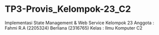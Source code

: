 # TP3-Provis_Kelompok-23_C2
Implementasi State Management & Web Service
Kelompok 23
Anggota : Fahmi R.A (2205324)            Berliana (2316765)
Kelas : Ilmu Komputer C2
